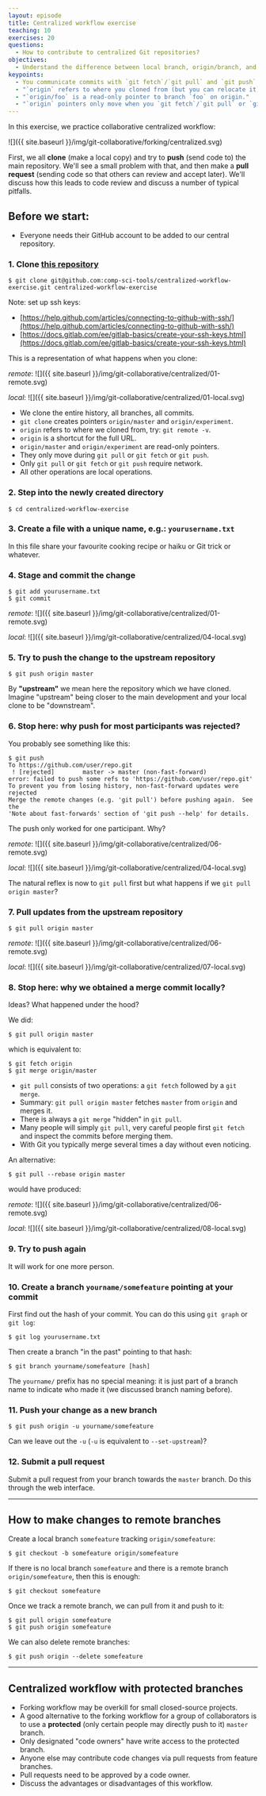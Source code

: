 ```yaml
---
layout: episode
title: Centralized workflow exercise
teaching: 10
exercises: 20
questions:
  - How to contribute to centralized Git repositories?
objectives:
  - Understand the difference between local branch, origin/branch, and remote branch.
keypoints:
  - You communicate commits with `git fetch`/`git pull` and `git push` (these are the only Git operations done online).
  - "`origin` refers to where you cloned from (but you can relocate it)."
  - "`origin/foo` is a read-only pointer to branch `foo` on origin."
  - "`origin` pointers only move when you `git fetch`/`git pull` or `git push`."
---
```



In this exercise, we practice collaborative centralized workflow:

![]({{ site.baseurl }}/img/git-collaborative/forking/centralized.svg)


First, we all **clone** (make a local copy) and try to **push** (send
code to) the main repository.  We'll see a small problem with that,
and then make a **pull request** (sending code so that others can
review and accept later).  We'll discuss how this leads to code review
and discuss a number of typical pitfalls.


## Before we start:

* Everyone needs their GitHub account to be added to our central repository.


### 1. Clone [this repository](https://github.com/comp-sci-tools/centralized-workflow-exercise)

```
$ git clone git@github.com:comp-sci-tools/centralized-workflow-exercise.git centralized-workflow-exercise
```

Note: set up ssh keys:
- [https://help.github.com/articles/connecting-to-github-with-ssh/](https://help.github.com/articles/connecting-to-github-with-ssh/)
- [https://docs.gitlab.com/ee/gitlab-basics/create-your-ssh-keys.html](https://docs.gitlab.com/ee/gitlab-basics/create-your-ssh-keys.html)


This is a representation of what happens when you clone:

*remote*: ![]({{ site.baseurl }}/img/git-collaborative/centralized/01-remote.svg)

*local*: ![]({{ site.baseurl }}/img/git-collaborative/centralized/01-local.svg)

- We clone the entire history, all branches, all commits.
- `git clone` creates pointers `origin/master` and `origin/experiment`.
- `origin` refers to where we cloned from, try: `git remote -v`.
- `origin` is a shortcut for the full URL.
- `origin/master` and `origin/experiment` are read-only pointers.
- They only move during `git pull` or `git fetch` or `git push`.
- Only `git pull` or `git fetch` or `git push` require network.
- All other operations are local operations.


### 2. Step into the newly created directory

```
$ cd centralized-workflow-exercise
```


### 3. Create a file with a unique name, e.g.: `yourusername.txt`

In this file share your favourite cooking recipe or haiku or Git trick or whatever.


### 4. Stage and commit the change

```
$ git add yourusername.txt
$ git commit
```

*remote*: ![]({{ site.baseurl }}/img/git-collaborative/centralized/01-remote.svg)

*local*: ![]({{ site.baseurl }}/img/git-collaborative/centralized/04-local.svg)


### 5. Try to push the change to the upstream repository

```
$ git push origin master
```

By **"upstream"** we mean here the repository which we have cloned.
Imagine "upstream" being closer to the main development and your local
clone to be "downstream".


### 6. **Stop here**: why push for most participants was rejected?

You probably see something like this:

```shell
$ git push
To https://github.com/user/repo.git
 ! [rejected]        master -> master (non-fast-forward)
error: failed to push some refs to 'https://github.com/user/repo.git'
To prevent you from losing history, non-fast-forward updates were rejected
Merge the remote changes (e.g. 'git pull') before pushing again.  See the
'Note about fast-forwards' section of 'git push --help' for details.
```

The push only worked for one participant. Why?

*remote*: ![]({{ site.baseurl }}/img/git-collaborative/centralized/06-remote.svg)

*local*: ![]({{ site.baseurl }}/img/git-collaborative/centralized/04-local.svg)

The natural reflex is now to `git pull` first but
what happens if we `git pull origin master`?


### 7. Pull updates from the upstream repository

```
$ git pull origin master
```

*remote*: ![]({{ site.baseurl }}/img/git-collaborative/centralized/06-remote.svg)

*local*: ![]({{ site.baseurl }}/img/git-collaborative/centralized/07-local.svg)


### 8. **Stop here**: why we obtained a merge commit locally?

Ideas? What happened under the hood?

We did:

```shell
$ git pull origin master
```

which is equivalent to:

```shell
$ git fetch origin
$ git merge origin/master
```

- `git pull` consists of two operations: a `git fetch` followed by a `git merge`.
- Summary: `git pull origin master` fetches `master` from `origin` and merges it.
- There is always a `git merge` "hidden" in `git pull`.
- Many people will simply `git pull`, very careful people first `git fetch` and inspect the commits before merging them.
- With Git you typically merge several times a day without even noticing.

An alternative:

```shell
$ git pull --rebase origin master
```

would have produced:

*remote*: ![]({{ site.baseurl }}/img/git-collaborative/centralized/06-remote.svg)

*local*: ![]({{ site.baseurl }}/img/git-collaborative/centralized/08-local.svg)


### 9. Try to push again

It will work for one more person.


### 10. Create a branch `yourname/somefeature` pointing at your commit

First find out the hash of your commit. You can do this using `git graph` or `git log`:

```
$ git log yourusername.txt
```

Then create a branch "in the past" pointing to that hash:

```
$ git branch yourname/somefeature [hash]
```

The `yourname/` prefix has no special meaning: it is just part of a
branch name to indicate who made it (we discussed branch naming before).


### 11. Push your change as a new branch

```
$ git push origin -u yourname/somefeature
```

Can we leave out the `-u` (`-u` is equivalent to `--set-upstream`)? 


### 12. Submit a pull request

Submit a pull request from your branch towards the `master` branch.
Do this through the web interface.

---

## How to make changes to remote branches

Create a local branch `somefeature` tracking `origin/somefeature`:

```shell
$ git checkout -b somefeature origin/somefeature
```

If there is no local branch `somefeature` and there is a remote branch `origin/somefeature`, then this is enough:

```shell
$ git checkout somefeature
```

Once we track a remote branch, we can pull from it and push to it:

```shell
$ git pull origin somefeature
$ git push origin somefeature
```

We can also delete remote branches:

```shell
$ git push origin --delete somefeature
```

---

## Centralized workflow with protected branches

- Forking workflow may be overkill for small closed-source projects.
- A good alternative to the forking workflow for a group of collaborators
  is to use a **protected** (only certain people may directly push to
  it) `master` branch.
- Only designated "code owners" have write access to the protected branch.
- Anyone else may contribute code changes via pull requests from feature branches.
- Pull requests need to be approved by a code owner.
- Discuss the advantages or disadvantages of this workflow.
